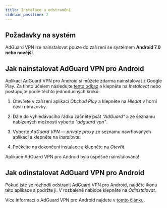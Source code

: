```yaml
---
title: Instalace a odstranění
sidebar_position: 2
---
```


## Požadavky na systém

AdGuard VPN lze nainstalovat pouze do zařízení se systémem **Android 7.0 nebo novější**.

## Jak nainstalovat AdGuard VPN pro Android

Aplikaci AdGuard VPN pro Android si můžete zdarma nainstalovat z Google Play. Za tímto účelem následujte [tento odkaz](https://play.google.com/store/apps/details?id=com.adguard.vpn) a klepněte na *Instalovat* nebo postupujte podle těchto jednoduchých kroků:

1. Otevřete v zařízení aplikaci *Obchod Play* a klepněte na *Hledat* v horní části obrazovky.

2. Dále do vyhledávacího řádku začněte psát *"AdGuard"* a ze seznamu nabízených možností vyberte *"adguard vpn"*.

3. Vyberte *AdGuard VPN — private proxy* ze seznamu navrhovaných aplikací a klepněte na *Instalovat*.

4. Počkejte na dokončení instalace a klepněte na *Otevřít*.

Aplikace AdGuard VPN pro Android byla úspěšně nainstalována!

## Jak odinstalovat AdGuard VPN pro Android

Pokud jste se rozhodli odstranit AdGuard VPN pro Android, najděte ikonu této aplikace a podržte ji. V rozbalené nabídce klepněte na *Odinstalovat*.

Více informací o AdGuard VPN pro Android najdete v [tomto článku](/adguard-vpn-for-android/overview).
